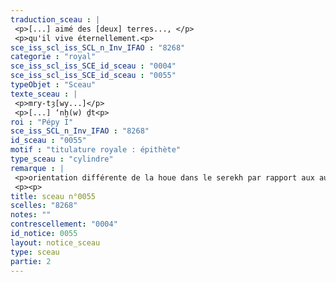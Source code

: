 ```yaml
---
traduction_sceau : |
 <p>[...] aimé des [deux] terres..., </p>
 <p>qu'il vive éternellement.<p>
sce_iss_scl_iss_SCL_n_Inv_IFAO : "8268"
categorie : "royal"
sce_iss_scl_iss_SCE_id_sceau : "0004"
sce_iss_scl_iss_SCE_id_sceau : "0055"
typeObjet : "Sceau"
texte_sceau : |
 <p>mry-tȝ[wy...]</p>
 <p>[...] ‘nḫ(w) ḏt<p>
roi : "Pépy I"
sce_iss_SCL_n_Inv_IFAO : "8268"
id_sceau : "0055"
motif : "titulature royale : épithète"
type_sceau : "cylindre"
remarque : |
 <p>orientation différente de la houe dans le serekh par rapport aux autres sceaux de Pépy I : cp. 057, peut-être le même sceau.</p>
 <p><p>
title: sceau n°0055
scelles: "8268"
notes: ""
contrescellement: "0004"
id_notice: 0055
layout: notice_sceau
type: sceau
partie: 2
---
```

